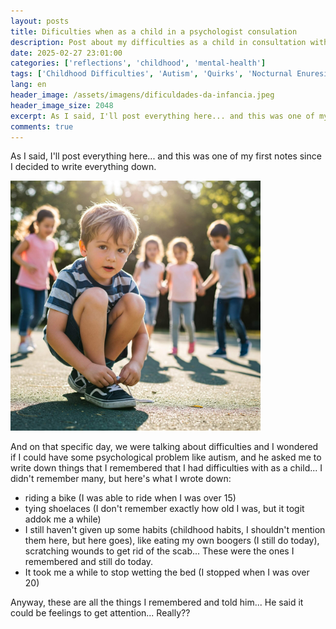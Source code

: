```yaml
---
layout: posts
title: Dificulties when as a child in a psychologist consulation
description: Post about my difficulties as a child in consultation with a psychologist
date: 2025-02-27 23:01:00
categories: ['reflections', 'childhood', 'mental-health']
tags: ['Childhood Difficulties', 'Autism', 'Quirks', 'Nocturnal Enuresis', 'Riding a Bike', 'Tying Shoelaces', 'Childhood Memories', 'Attention']
lang: en
header_image: /assets/imagens/dificuldades-da-infancia.jpeg
header_image_size: 2048
excerpt: As I said, I'll post everything here... and this was one of my first notes since I decided to wri...
comments: true
---
```


As I said, I'll post everything here... and this was one of my first notes since I decided to write everything down.

<img loading='lazy' alt="Dificulties when as a child" src="/assets/imagens/dificuldades-da-infancia.jpeg" width="400" height="400" >

And on that specific day, we were talking about difficulties and I wondered if I could have some psychological problem like autism, and he asked me to write down things that I remembered that I had difficulties with as a child... I didn't remember many, but here's what I wrote down:

* riding a bike (I was able to ride when I was over 15)
* tying shoelaces (I don't remember exactly how old I was, but it togit addok me a while)
* I still haven't given up some habits (childhood habits, I shouldn't mention them here, but here goes), like eating my own boogers (I still do today), scratching wounds to get rid of the scab... These were the ones I remembered and still do today.
* It took me a while to stop wetting the bed (I stopped when I was over 20)

Anyway, these are all the things I remembered and told him... He said it could be feelings to get attention... Really??